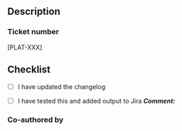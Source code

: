 ## Description

### Ticket number
[PLAT-XXX]
## Checklist

- [ ] I have updated the changelog

- [ ] I have tested this and added output to Jira
**_Comment:_**

### Co-authored by